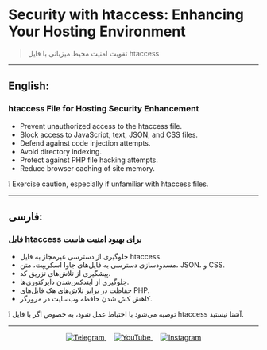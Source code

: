 # Security with htaccess: Enhancing Your Hosting Environment
 > تقویت امنیت محیط میزبانی با فایل htaccess  

---

## English:
### htaccess File for Hosting Security Enhancement
- Prevent unauthorized access to the htaccess file.
- Block access to JavaScript, text, JSON, and CSS files.
- Defend against code injection attempts.
- Avoid directory indexing.
- Protect against PHP file hacking attempts.
- Reduce browser caching of site memory.

❕ Exercise caution, especially if unfamiliar with htaccess files.

---

## فارسی:
### فایل htaccess برای بهبود امنیت هاست
- جلوگیری از دسترسی غیرمجاز به فایل htaccess.
- مسدودسازی دسترسی به فایل‌های جاوا اسکریپت، متن، JSON، و CSS.
- پیشگیری از تلاش‌های تزریق کد.
- جلوگیری از ایندکس‌شدن دایرکتوری‌ها.
- حفاظت در برابر تلاش‌های هک فایل‌های PHP.
- کاهش کش شدن حافظه وب‌سایت در مرورگر.

❕ توصیه می‌شود با احتیاط عمل شود، به خصوص اگر با فایل htaccess آشنا نیستید.

---
<p align="center">
  <a href="https://t.me/YourTelegramUsername">
    <img src="https://img.shields.io/badge/Telegram-2CA5E0?style=for-the-badge&logo=telegram&logoColor=white" alt="Telegram">
  </a>&nbsp;&nbsp;&nbsp;
  <a href="https://www.youtube.com/YourYouTubeChannel">
    <img src="https://img.shields.io/badge/YouTube-FF0000?style=for-the-badge&logo=youtube&logoColor=white" alt="YouTube">
  </a>&nbsp;&nbsp;&nbsp;
  <a href="https://www.instagram.com/YourInstagramUsername">
    <img src="https://img.shields.io/badge/Instagram-E4405F?style=for-the-badge&logo=instagram&logoColor=white" alt="Instagram">
  </a>
</p>
